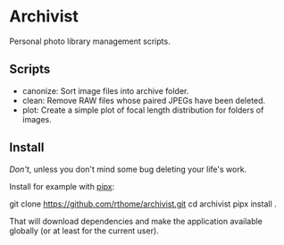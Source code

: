 # Archivist

Personal photo library management scripts.

## Scripts

- canonize: Sort image files into archive folder.
- clean: Remove RAW files whose paired JPEGs have been deleted.
- plot: Create a simple plot of focal length distribution for folders of images.

## Install

*Don't*, unless you don't mind some bug deleting your life's work.

Install for example with [pipx](https://github.com/pypa/pipx):

  git clone https://github.com/rthome/archivist.git
  cd archivist
  pipx install .

That will download dependencies and make the application available globally (or at least for the current user).

